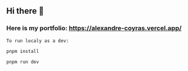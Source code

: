 ## Hi there 👋

### Here is my portfolio: https://alexandre-coyras.vercel.app/

```
To run localy as a dev:

pnpm install

pnpm run dev
```



